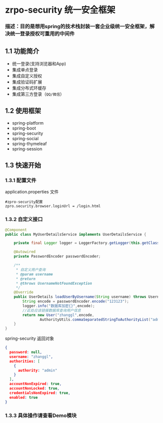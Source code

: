 # zrpo-security 统一安全框架
### 描述：目的是想用spring的技术栈封装一套企业级统一安全框架，解决统一登录授权可重用的中间件





## 1.1	功能简介

- 统一登录(支持浏览器和App)
- 集成单点登录
- 集成自定义授权
- 集成验证码扩展
- 集成分布式环缓存
- 集成第三方登录（`QQ/微信`）




## 1.2 使用框架

- spring-platform
- spring-boot
- spring-security
- spring-social
- spring-thymeleaf
- spring-session



## 1.3 快速开始

### 1.3.1 配置文件

application.properties 文件

```properties
#zpro-security配置
zpro.security.browser.loginUrl = /login.html
```



### 1.3.2 自定义接口

```java
@Component
public class MyUserDetailsService implements UserDetailsService {

    private final Logger logger = LoggerFactory.getLogger(this.getClass());

    @Autowired
    private PasswordEncoder passwordEncoder;

    /**
     * 自定义用户查询
     * @param username
     * @return
     * @throws UsernameNotFoundException
     */
    @Override
    public UserDetails loadUserByUsername(String username) throws UsernameNotFoundException {
        String encode = passwordEncoder.encode("123123");
        logger.info("数据库加密{}",encode);
        //此处应该链接数据库查询用户信息
        return new User("zhanggl",encode,
                AuthorityUtils.commaSeparatedStringToAuthorityList("admin"));
    }
}
```



spring-security 返回对象

```json
{
  password: null,
  username: "zhanggl",
  authorities: [
    {
      authority: "admin"
    }
  ],
  accountNonExpired: true,
  accountNonLocked: true,
  credentialsNonExpired: true,
  enabled: true
}
```

### 1.3.3 具体操作请查看Demo模块







